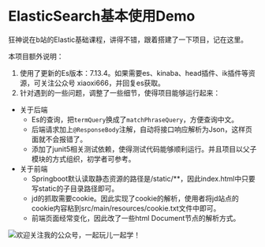 # ElasticSearch基本使用Demo

狂神说在b站的Elastic基础课程，讲得不错，跟着搭建了一下项目，记在这里。

本项目额外说明：
1. 使用了更新的Es版本：7.13.4。如果需要es、kinaba、head插件、ik插件等资源，可关注公众号 xiaoxi666，并回复es获取。
2. 针对遇到的一些问题，调整了一些细节，使得项目能够运行起来：
- 关于后端
    - Es的查询，把`termQuery`换成了`matchPhraseQuery`，方便查询中文。
    - 后端请求加上`@ResponseBody`注解，自动将接口响应解析为Json，这样页面就不会报错了。
    - 添加了junit5相关测试依赖，使得测试代码能够顺利运行。并且项目以父子模块的方式组织，初学者可参考。
- 关于前端
    - Springboot默认读取静态资源的路径是/static/**，因此index.html中只要写static的子目录路径即可。
    - jd的抓取需要cookie。因此实现了cookie的解析，使用者将jd站点的cookie内容粘到src/main/resources/cookie.txt文件中即可。
    - 前端页面经常变化，因此改了一些html Document节点的解析方式。

![欢迎关注我的公众号，一起玩儿一起学！](https://camo.githubusercontent.com/0cd10b3bef290f2b304e303bc0800b4be5ebfbbc968dbbbc19af8ba8a300065b/68747470733a2f2f696d67323032302e636e626c6f67732e636f6d2f626c6f672f3630393132342f3230323130322f3630393132342d32303231303231373230303635343139352d323134303534393438312e706e67)